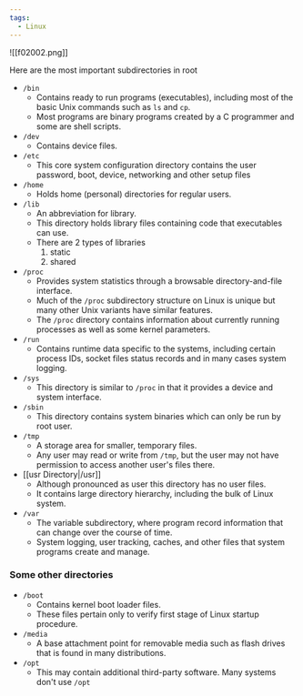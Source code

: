 ```yaml
---
tags:
  - Linux
---
```

![[f02002.png]]

Here are the most important subdirectories in root
- `/bin` 
	- Contains ready to run programs (executables), including most of the basic Unix commands such as `ls` and `cp`.
	- Most programs are binary programs created by a C programmer and some are shell scripts.
- `/dev` 
	- Contains device files.
- `/etc`
	- This core system configuration directory contains the user password, boot, device, networking and other setup files
- `/home` 
	- Holds home (personal) directories for regular users.
- `/lib`
	- An abbreviation for library.
	- This directory holds library files containing code that executables can use.
	- There are 2 types of libraries
		1. static
		2. shared
- `/proc`
	- Provides system statistics through a browsable directory-and-file interface.
	- Much of the `/proc` subdirectory structure on Linux is unique but many other Unix variants have similar features.
	- The `/proc` directory contains information about currently running processes as well as some kernel parameters.
- `/run`
	- Contains runtime data specific to the systems, including certain process IDs, socket files status records and in many cases system logging.
- `/sys`
	- This directory is similar to `/proc` in that it provides a device and system interface.
- `/sbin` 
	- This directory contains system binaries which can only be run by root user.
- `/tmp` 
	-  A storage area for smaller, temporary files.
	- Any user may read or write from `/tmp`, but the user may not have permission to access another user's files there.
- [[usr Directory|/usr]]
	- Although pronounced as user this directory has no user files.
	- It contains large directory hierarchy, including the bulk of Linux system.
- `/var`
	- The variable subdirectory, where program record information that can change over the course of time. 
	- System logging, user tracking, caches, and other files that system programs create and manage.

### Some other directories
- `/boot` 
	- Contains kernel boot loader files.
	- These files pertain only to verify first stage of Linux startup procedure.
- `/media` 
	- A base attachment point for removable media such as flash drives that is found in many distributions.
- `/opt` 
	- This may contain additional third-party software. Many systems don't use `/opt`